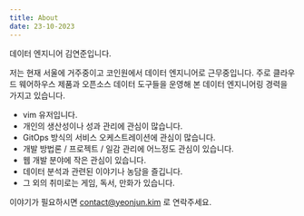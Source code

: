```yaml
---
title: About
date: 23-10-2023
---
```

데이터 엔지니어 김연준입니다.

저는 현재 서울에 거주중이고 코인원에서 데이터 엔지니어로 근무중입니다. 주로 클라우드 웨어하우스 제품과 오픈소스 데이터 도구들을 운영해 본 데이터 엔지니어링 경력을 가지고 있습니다. 

- vim 유저입니다.
- 개인의 생산성이나 성과 관리에 관심이 많습니다.
- GitOps 방식의 서비스 오케스트레이션에 관심이 많습니다.
- 개발 방법론 / 프로젝트 / 일감 관리에 어느정도 관심이 있습니다.
- 웹 개발 분야에 작은 관심이 있습니다.
- 데이터 분석과 관련된 이야기나 농담을 즐깁니다.
- 그 외의 취미로는 게임, 독서, 만화가 있습니다.


이야기가 필요하시면 <contact@yeonjun.kim> 로 연락주세요.